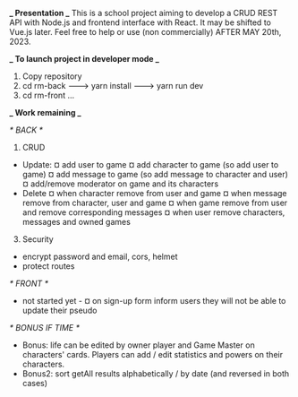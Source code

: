 **_ Presentation _**
This is a school project aiming to develop a CRUD REST API with Node.js and frontend interface with React. It may be shifted to Vue.js later.
Feel free to help or use (non commercially) AFTER MAY 20th, 2023.

**_ To launch project in developer mode _**

1. Copy repository
2. cd rm-back ---> yarn install ---> yarn run dev
3. cd rm-front ...

**_ Work remaining _**

_* BACK *_

1. CRUD

- Update:
  ¤ add user to game
  ¤ add character to game (so add user to game)
  ¤ add message to game (so add message to character and user)
  ¤ add/remove moderator on game and its characters
- Delete
  ¤ when character remove from user and game
  ¤ when message remove from character, user and game
  ¤ when game remove from user and remove corresponding messages
  ¤ when user remove characters, messages and owned games

3. Security

- encrypt password and email, cors, helmet
- protect routes

_* FRONT *_

- not started yet -
  ¤ on sign-up form inform users they will not be able to update their pseudo

_* BONUS IF TIME *_

- Bonus: life can be edited by owner player and Game Master on characters' cards. Players can add / edit statistics and powers on their characters.
- Bonus2: sort getAll results alphabetically / by date (and reversed in both cases)

